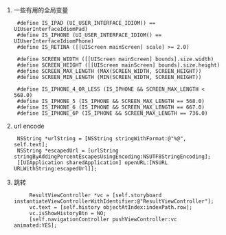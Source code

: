 1. 一些有用的全局变量

	    #define IS_IPAD (UI_USER_INTERFACE_IDIOM() == UIUserInterfaceIdiomPad)
	    #define IS_IPHONE (UI_USER_INTERFACE_IDIOM() == UIUserInterfaceIdiomPhone)
	    #define IS_RETINA ([[UIScreen mainScreen] scale] >= 2.0)

	    #define SCREEN_WIDTH ([[UIScreen mainScreen] bounds].size.width)
	    #define SCREEN_HEIGHT ([[UIScreen mainScreen] bounds].size.height)
	    #define SCREEN_MAX_LENGTH (MAX(SCREEN_WIDTH, SCREEN_HEIGHT))
	    #define SCREEN_MIN_LENGTH (MIN(SCREEN_WIDTH, SCREEN_HEIGHT))

	    #define IS_IPHONE_4_OR_LESS (IS_IPHONE && SCREEN_MAX_LENGTH < 568.0)
	    #define IS_IPHONE_5 (IS_IPHONE && SCREEN_MAX_LENGTH == 568.0)
	    #define IS_IPHONE_6 (IS_IPHONE && SCREEN_MAX_LENGTH == 667.0)
	    #define IS_IPHONE_6P (IS_IPHONE && SCREEN_MAX_LENGTH == 736.0)


2. url encode

	    NSString *urlString = [NSString stringWithFormat:@"%@", self.text];
	    NSString *escapedUrl = [urlString stringByAddingPercentEscapesUsingEncoding:NSUTF8StringEncoding];
	    [[UIApplication sharedApplication] openURL:[NSURL URLWithString:escapedUrl]];

3. 跳转
		
	     
    	    ResultViewController *vc = [self.storyboard instantiateViewControllerWithIdentifier:@"ResultViewController"];
    	    vc.text = [self.history objectAtIndex:indexPath.row];
    	    vc.isShowHistoryBtn = NO;
    	    [self.navigationController pushViewController:vc animated:YES];
